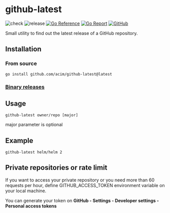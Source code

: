 # github-latest

![check](https://github.com/acim/github-latest/workflows/check/badge.svg)
![release](https://github.com/acim/github-latest/workflows/release/badge.svg)
[![Go Reference](https://pkg.go.dev/badge/github.com/acim/github-latest.svg)](https://pkg.go.dev/github.com/acim/github-latest)
[![Go Report](https://goreportcard.com/badge/github.com/acim/github-latest)](https://goreportcard.com/report/github.com/acim/github-latest)
[![GitHub](https://img.shields.io/github/license/acim/github-latest)](LICENSE)

Small utility to find out the latest release of a GitHub repository.

## Installation

### From source

```bash
go install github.com/acim/github-latest@latest
```

### [Binary releases](https://github.com/acim/github-latest/releases)

## Usage

`github-latest owner/repo [major]`

major parameter is optional

## Example

`github-latest helm/helm 2`

## Private repositories or rate limit

If you want to access your private repository or you need more than 60 requests per hour,
define GITHUB_ACCESS_TOKEN environment variable on your local machine.

You can generate your token on **GitHub - Settings - Developer settings - Personal access tokens**
